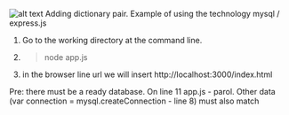 ![alt text](img.jpeg)
Adding dictionary pair. Example of using the technology mysql / express.js

1. Go to the working directory at the command line.
2. >node app.js
3. in the browser line url we will insert http://localhost:3000/index.html

Pre: there must be a ready database. On line 11 app.js - parol. Other data (var connection = mysql.createConnection - line 8) must also match
